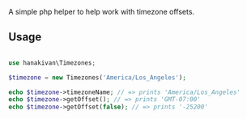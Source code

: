 A simple php helper to help work with timezone offsets. 

## Usage

```php

use hanakivan\Timezones;

$timezone = new Timezones('America/Los_Angeles');

echo $timezone->timezoneName; // => prints 'America/Los_Angeles'
echo $timezone->getOffset(); // => prints 'GMT-07:00'
echo $timezone->getOffset(false); // => prints '-25200'

```